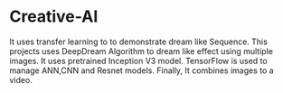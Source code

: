 # Creative-AI
It uses transfer learning to to demonstrate dream like Sequence.
This projects uses DeepDream Algorithm to dream like effect using multiple images. It uses pretrained Inception V3 model. TensorFlow is used to manage ANN,CNN and Resnet models. Finally, It combines images to a video.

